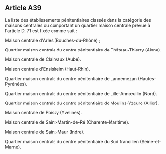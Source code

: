 Article A39
----
La liste des établissements pénitentiaires classés dans la catégorie des maisons
centrales ou comportant un quartier maison centrale prévue à l'article D. 71 est
fixée comme suit :

Maison centrale d'Arles (Bouches-du-Rhône) ;

Quartier maison centrale du centre pénitentiaire de Château-Thierry (Aisne).

Maison centrale de Clairvaux (Aube).

Maison centrale d'Ensisheim (Haut-Rhin).

Quartier maison centrale du centre pénitentiaire de Lannemezan (Hautes-
Pyrénées).

Quartier maison centrale du centre pénitentiaire de Lille-Annœullin (Nord).

Quartier maison centrale du centre pénitentiaire de Moulins-Yzeure (Allier).

Maison centrale de Poissy (Yvelines).

Maison centrale de Saint-Martin-de-Ré (Charente-Maritime).

Maison centrale de Saint-Maur (Indre).

Quartier maison centrale du centre pénitentiaire du Sud francilien (Seine-et-
Marne).
